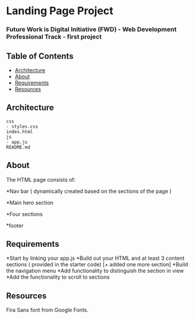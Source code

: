 # Landing Page Project

### Future Work is Digital Initiative (FWD) - Web Development Professional Track - first project


## Table of Contents

* [Architecture](#architecture)
* [About](#about)
* [Requirements](#requirements)
* [Resources](#resources)

## Architecture

```
css
- styles.css    
index.html
js
- app.js
README.md
```

## About

The HTML page consists of:

*Nav bar ( dynamically created based on the sections of the page )

*Main hero section

*Four sections

*footer


## Requirements

*Start by linking your app.js
*Build out your HTML and at least 3 content sections ( provided in the starter code) [+ added one more section]
*Build the navigation menu
*Add functionality to distinguish the section in view
*Add the functionality to scroll to sections


## Resources
Fira Sans font from Google Fonts.